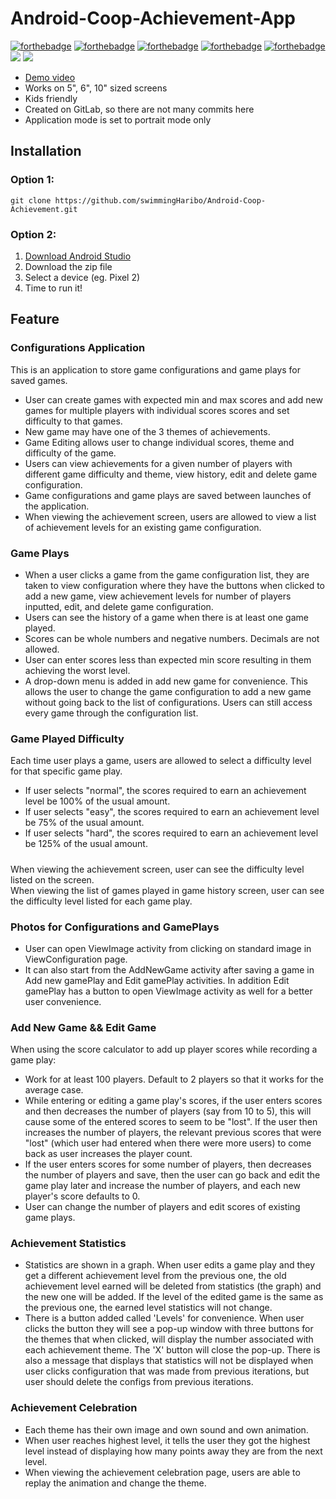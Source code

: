 # Android-Coop-Achievement-App
[![forthebadge](http://forthebadge.com/images/badges/made-with-java.svg)](http://forthebadge.com)
[![forthebadge](https://forthebadge.com/images/badges/makes-people-smile.svg)](https://forthebadge.com)
[![forthebadge](http://forthebadge.com/images/badges/built-with-love.svg)](http://forthebadge.com)
[![forthebadge](https://forthebadge.com/images/badges/powered-by-electricity.svg)](https://forthebadge.com)
[![forthebadge](https://forthebadge.com/images/badges/check-it-out.svg)](https://forthebadge.com)
<img src="https://img.shields.io/badge/Testing-with%20Junit-brightgreen"/>
<img src="https://img.shields.io/badge/commits-400%2B-informational"/>

- [Demo video](https://youtu.be/Nm9FzhXkums)
- Works on 5", 6", 10" sized screens
- Kids friendly
- Created on GitLab, so there are not many commits here
- Application mode is set to portrait mode only

## Installation

### Option 1: 
``` git clone https://github.com/swimmingHaribo/Android-Coop-Achievement.git ```

### Option 2:
1. [Download Android Studio](https://developer.android.com/studio)
2. Download the zip file
3. Select a device (eg. Pixel 2)
4. Time to run it!

## Feature

### Configurations Application
This is an application to store game configurations and game plays for saved games.
- User can create games with expected min and max scores and add new games for multiple players with individual scores scores and set difficulty to that games.
- New game may have one of the 3 themes of achievements.
- Game Editing allows user to change individual scores, theme and difficulty of the game.
- Users can view achievements for a given number of players with different game difficulty and theme, view history, edit and delete game configuration.
- Game configurations and game plays are saved between launches of the application.
- When viewing the achievement screen, users are allowed to view a list of achievement levels for an existing game configuration.

### Game Plays
- When a user clicks a game from the game configuration list, they are taken to view configuration where they have the buttons when clicked to add a new game, view achievement levels for number of players inputted, edit, and delete game configuration. 
- Users can see the history of a game when there is at least one game played.
- Scores can be whole numbers and negative numbers. Decimals are not allowed.
- User can enter scores less than expected min score resulting in them achieving the worst level.
- A drop-down menu is added in add new game for convenience. This allows the user to change the game configuration to add a new game without going back to the list of configurations. Users can still access every game through the configuration list.

### Game Played Difficulty
Each time user plays a game, users are allowed to select a difficulty level for that specific game play.
- If user selects "normal", the scores required to earn an achievement level be 100% of the usual amount.
- If user selects "easy", the scores required to earn an achievement level be 75% of the usual amount.
- If user selects "hard", the scores required to earn an achievement level be 125% of the usual amount.
#####
When viewing the achievement screen, user can see the difficulty level listed on the screen.
<br>
When viewing the list of games played in game history screen, user can see the difficulty level listed for each game play.

### Photos for Configurations and GamePlays
- User can open ViewImage activity from clicking on standard image in ViewConfiguration page.
- It can also start from the AddNewGame activity after saving a game in Add new gamePlay and Edit gamePlay activities. In addition Edit gamePlay has a button to open ViewImage activity as well for a better user convenience.

### Add New Game && Edit Game
When using the score calculator to add up player scores while recording a game play:
- Work for at least 100 players. Default to 2 players so that it works for the average case. 
- While entering or editing a game play's scores, if the user enters scores and then decreases the number of players (say from 10 to 5), this will cause some of the entered scores to seem to be "lost". If the user then increases the number of players, the relevant previous scores that were "lost" (which user had entered when there were more users) to come back as user increases the player count.
- If the user enters scores for some number of players, then decreases the number of players and save, then the user can go back and edit the game play later and increase the number of players, and each new player's score defaults to 0. 
- User can change the number of players and edit scores of existing game plays.

### Achievement Statistics
- Statistics are shown in a graph. When user edits a game play and they get a different achievement level from the previous one, the old achievement level earned will be deleted from statistics (the graph) and the new one will be added. If the level of the edited game is the same as the previous one, the earned level statistics will not change.
- There is a button added called 'Levels' for convenience. When user clicks the button they will see a pop-up window with three buttons for the themes that when clicked, will display the number associated with each achievement theme. The 'X' button will close the pop-up. There is also a message that displays that statistics will not be displayed when user clicks configuration that was made from previous iterations, but user should delete the configs from previous iterations.

### Achievement Celebration
- Each theme has their own image and own sound and own animation.
- When user reaches highest level, it tells the user they got the highest level instead of displaying how many points away they are from the next level.
- When viewing the achievement celebration page, users are able to replay the animation and change the theme.


